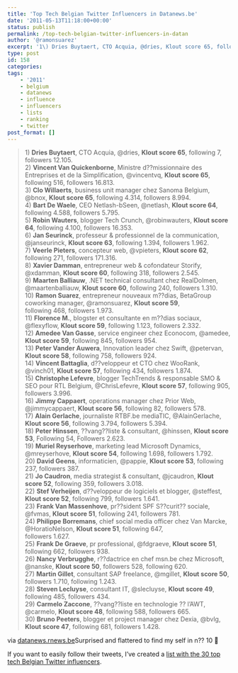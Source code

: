 ```yaml
---
title: 'Top Tech Belgian Twitter Influencers in Datanews.be'
date: '2011-05-13T11:18:00+00:00'
status: publish
permalink: /top-tech-belgian-twitter-influencers-in-datan
author: '@ramonsuarez'
excerpt: '1\) Dries Buytaert, CTO Acquia, @dries, Klout score 65, following 7, followers 12.105. 2) Vincent Van Quickenborne, Ministre d??missionnaire des Entreprises et de la Simplification, @vincentvq, Klout score 65, following 516, followers 16.813. 3) Cl...'
type: post
id: 158
categories:
tags:
    - '2011'
    - belgium
    - datanews
    - influence
    - influencers
    - lists
    - ranking
    - twitter
post_format: []
---
```

> 1\) **Dries Buytaert**, CTO Acquia, @dries, **Klout score 65**, following 7, followers 12.105.  
> 2\) **Vincent Van Quickenborne**, Ministre d??missionnaire des Entreprises et de la Simplification, @vincentvq, **Klout score 65**, following 516, followers 16.813.  
> 3\) **Clo Willaerts**, business unit manager chez Sanoma Belgium, @bnox, **Klout score 65**, following 4.314, followers 8.994.  
> 4\) **Bart De Waele**, CEO Netlash-bSeen, @netlash, **Klout score 64**, following 4.588, followers 5.795.  
> 5\) **Robin Wauters**, blogger Tech Crunch, @robinwauters, **Klout score 64**, following 4.100, followers 16.353.  
> 6\) **Jan Seurinck**, professeur & professionnel de la communication, @janseurinck, **Klout score 63**, following 1.394, followers 1.962.  
> 7\) **Veerle Pieters**, concepteur web, @vpieters, **Klout score 62**, following 271, followers 171.316.  
> 8\) **Xavier Damman**, entrepreneur web & cofondateur Storify, @xdamman, **Klout score 60**, following 318, followers 2.545.  
> 9\) **Maarten Balliauw**, .NET technical consultant chez RealDolmen, @maartenballiauw, **Klout score 60**, following 240, followers 1.310.  
> 10\) **Ramon Suarez**, entrepreneur nouveaux m??dias, BetaGroup coworking manager, @ramonsuarez, **Klout score 59**,  
> following 468, followers 1.973.  
> 11\) **Florence M.**, blogster et consultante en m??dias sociaux, @flexyflow, **Klout score 59**, following 1.123, followers 2.332.  
> 12\) **Amedee Van Gasse**, service engineer chez Econocom, @amedee, **Klout score 59**, following 845, followers 954.  
> 13\) **Peter Vander Auwera**, Innovation leader chez Swift, @petervan, **Klout score 58**, following 758, followers 924.  
> 14\) **Vincent Battaglia**, d??veloppeur et CTO chez WooRank, @vinch01, **Klout score 57**, following 434, followers 1.874.  
> 15\) **Christophe Lefevre**, blogger TechTrends & responsable SMO & SEO pour RTL Belgium, @ChrisLefevre, **Klout score 57**, following 905, followers 3.996.  
> 16\) **Jimmy Cappaert**, operations manager chez Prior Web, @jimmycappaert, **Klout score 56**, following 82, followers 578.  
> 17\) **Alain Gerlache**, journaliste RTBF.be mediaTIC, @AlainGerlache, **Klout score 56**, following 3.794, followers 5.394.  
> 18\) **Peter Hinssen**, ??vang??liste & consultant, @hinssen, **Klout score 53**, Following 54, Followers 2.623.  
> 19\) **Muriel Reyserhove**, marketing lead Microsoft Dynamics, @mreyserhove, **Klout score 54**, following 1.698, followers 1.792.  
> 20\) **David Geens**, informaticien, @pappie, **Klout score 53**, following 237, followers 387.  
> 21\) **Jo Caudron**, media strategist & consultant, @jcaudron, **Klout score 52**, following 359, followers 3.018.  
> 22\) **Stef Verheijen**, d??veloppeur de logiciels et blogger, @steffest, **Klout score 52**, following 799, followers 1.641.  
> 23\) **Frank Van Massenhove**, pr??sident SPF S??curit?? sociale, @fvmas, **Klout score 51**, following 241, followers 781.  
> 24\) **Philippe Borremans**, chief social media officer chez Van Marcke, @HoratioNelson, **Klout score 51**, following 647,  
> followers 1.627.  
> 25\) **Frank De Graeve**, pr professional, @fdgraeve, **Klout score 51**, following 662, followers 938.  
> 26\) **Nancy Verbrugghe**, r??dactrice en chef msn.be chez Microsoft, @nanske, **Klout score 50**, followers 528, following 620.  
> 27\) **Martin Gillet**, consultant SAP freelance, @mgillet, **Klout score 50**, followers 1.710, following 1.243.  
> 28\) **Steven Lecluyse**, consultant IT, @slecluyse, **Klout score 49**, following 485, followers 434.  
> 29\) **Carmelo Zaccone**, ??vang??liste en technologie ?? l’AWT, @carmelo, **Klout score 48**, following 588, followers 665.  
> 30\) **Bruno Peeters**, blogger et project manager chez Dexia, @bvlg, **Klout score 47**, following 681, followers 1.428.

via [datanews.rnews.be](http://datanews.rnews.be/fr/ict/actualite/blog/qui-devez-vous-suivre-dans-la-twittosphere-belge/article-1195010830793.htm)</div>Surprised and flattered to find my self in n?? 10 🙂

If you want to easily follow their tweets, I’ve created a [list with the 30 top tech Belgian Twitter influencers](http://bit.ly/kV6VzL).

</div>